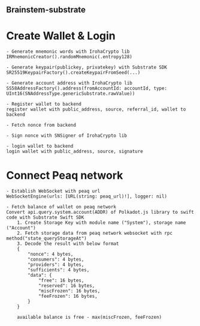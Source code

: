 ## Brainstem-substrate

# Create Wallet & Login
	- Generate mnemonic words with IrohaCrypto lib
	IRMnemonicCreator().randomMnemonic(.entropy128)

	- Generate keypair(publickey, privatekey) with Substrate SDK
	SR25519KeypairFactory().createKeypairFromSeed(...)

	- Generate account address with IrohaCrypto lib
    SS58AddressFactory().address(fromAccountId: accountId, type: UInt16(SNAddressType.genericSubstrate.rawValue))

    - Register wallet to backend
    register wallet with public_address, source, referral_id, wallet to backend

    - Fetch nonce from backend

    - Sign nonce with SNSigner of IrohaCrypto lib

    - login wallet to backend
    login wallet with public_address, source, signature

# Connect Peaq network
	- Establish WebSocket with peaq url
	WebSocketEngine(urls: [URL(string: peaq_url)!], logger: nil)

	- Fetch balance of wallet on peaq network
	Convert api.query.system.account(ADDR) of Polkadot.js library to swift code with Substrate Swift SDK
		1. Create Storage Key with module name ("System"), storage name ("Account")
		2. Fetch storage data from peaq network websocket with rpc method("state_queryStorageAt")
		3. Decode the result with below format
		{
			"nonce": 4 bytes,
			"consumers": 4 bytes,
			"providers": 4 bytes,
			"sufficients": 4 bytes,
			"data": {
				"free": 16 bytes,
				"reserved": 16 bytes,
				"miscFrozen": 16 bytes,
				"feeFrozen": 16 bytes,
			}
		}

		available balance is free - max(miscFrozen, feeFrozen)



